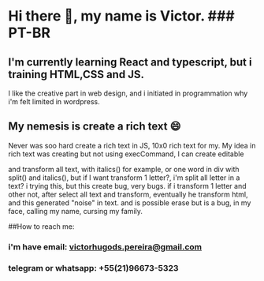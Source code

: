 # Hi there 👋, my name is Victor. ### PT-BR

## I'm currently learning React and typescript, but i training HTML,CSS and JS.
I like the creative part in web design, and i initiated in programmation why i'm felt limited in wordpress.

## My nemesis is create a rich text 😄
Never was soo hard create a rich text in JS, 10x0 rich text for my. 
My idea in rich text was creating but not using execCommand, I can create editable <div> and transform all text, with italics() for example, or one word in div with split() and italics(), but if I want transform 1 letter?, i'm split all letter in a text? i trying this, but this create bug, very bugs. if i transform 1 letter and other not, after select all text and transform, eventually he transform html, and this generated "noise" in text. and is possible erase but is a bug, in my face, calling my name, cursing my family.
  
 ##How to reach me:
 ### i'm have email: victorhugods.pereira@gmail.com
 ### telegram or whatsapp: +55(21)96673-5323

  
<!--
**Lkt226/Lkt226** is a ✨ _special_ ✨ repository because its `README.md` (this file) appears on your GitHub profile.

Here are some ideas to get you started:

- 🔭 I’m currently working on ...
- 🌱 I’m currently learning ...
- 👯 I’m looking to collaborate on ...
- 🤔 I’m looking for help with ...
- 💬 Ask me about ...
- 📫 How to reach me: ...
- 😄 Pronouns: ...
- ⚡ Fun fact: ...
-->
